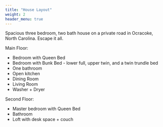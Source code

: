 ```yaml
---
title: "House Layout"
weight: 2
header_menu: true
---
```

Spacious three bedroom, two bath house on a private road in Ocracoke, North Carolina. Escape it all. 

Main Floor:
- Bedroom with Queen Bed
- Bedroom with Bunk Bed - lower full, upper twin, and a twin trundle bed
- One bathroom
- Open kitchen
- Dining Room
- Living Room
- Washer + Dryer

Second Floor:
- Master bedroom with Queen Bed
- Bathroom
- Loft with desk space + couch

